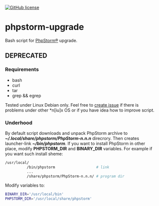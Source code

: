 [![GitHub license][License img]][License src]

# phpstorm-upgrade
Bash script for [PhpStorm®] upgrade.
## DEPRECATED

### Requirements
* bash
* curl
* tar
* grep && egrep

Tested under Linux Debian only. Feel free to [create issue] if there is problems
under other *n[iu]x OS or if you have idea how to improve script.

### Underhood
By default script downloads and unpack PhpStorm archive to
_**~/.local/share/phpstorm/PhpStorm-n.n.n**_ direcrory. Then creates
launcher-link _**~/bin/phpstorm**_. If you want to install PhpStorm in other
place, modify **PHPSTORM_DIR** and **BINARY_DIR** variables. For example
if you want such install sheme:
```bash
/usr/local/
          /bin/phpstorm                   # link
          ...
          /share/phpstorm/PhpStorm-n.n.n/ # program dir
```
Modify variables to:
```bash
BINARY_DIR='/usr/local/bin'
PHPSTORM_DIR='/usr/local/share/phpstorm'
```

  [License img]: https://img.shields.io/badge/license-BSD3-brightgreen.svg
  [License src]: https://tldrlegal.com/license/bsd-3-clause-license-(revised)
  [create issue]: https://github.com/nafigator/phpstorm-upgrade/issues/new/
  [PhpStorm®]: https://www.jetbrains.com/phpstorm/ "PhpStorm IDE"
